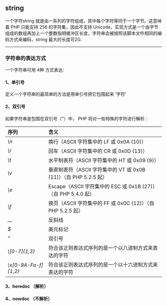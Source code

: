 ## string

一个字符string 就是由一系列的字符组成，其中每个字符等同于一个字节。这意味着 PHP 只能支持 256 的字符集，因此不支持 Unicode，实现方式是一个由字节组成的数组再加上一个整数指明缓冲区长度，字符串会被按照该脚本文件相同的编码方式来编码，string 最大的长度可2G.

---

### 字符串的表达方式

一个字符串可用 4种 方式表达:

#### 1、单引号

定义一个字符串的最简单的方法是用单引号把它包围起来  ‘字符’

#### 2、双引号

如果字符串是包围在双引号（"）中， PHP 将对一些特殊的字符进行解析：

| 序列 | 含义 |
| :--- | :--- |
| _\n_ | 换行（ASCII 字符集中的 LF 或 0x0A \(10\)） |
| _\r_ | 回车（ASCII 字符集中的 CR 或 0x0D \(13\)） |
| _\t_ | 水平制表符（ASCII 字符集中的 HT 或 0x09 \(9\)） |
| _\v_ | 垂直制表符（ASCII 字符集中的 VT 或 0x0B \(11\)）（自 PHP 5.2.5 起） |
| _\e_ | Escape（ASCII 字符集中的 ESC 或 0x1B \(27\)）（自 PHP 5.4.0 起） |
| _\f_ | 换页（ASCII 字符集中的 FF 或 0x0C \(12\)）（自 PHP 5.2.5 起） |
| _\_ | 反斜线 |
| _$_ | 美元标记 |
| _\"_ | 双引号 |
| _\\[0-7\]{1,3}_ | 符合该正则表达式序列的是一个以八进制方式来表达的字符 |
| _\x\[0-9A-Fa-f\]{1,2}_ | 符合该正则表达式序列的是一个以十六进制方式来表达的字符 |

#### 3、heredoc （解析）

#### 4、nowdoc  （不解析）


